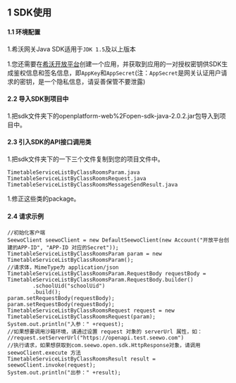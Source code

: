 ## 1 SDK使用

#### 1.1 环境配置

1.希沃网关Java SDK适用于`JDK 1.5`及以上版本

1.您还需要在[希沃开放平台](http://open.seewo.com/#/console)创建一个应用，并获取到应用的一对授权密钥供SDK生成鉴权信息和签名信息，即`AppKey`和`AppSecret`(注：`AppSecret`是网关认证用户请求的密钥，是一个隐私信息，请妥善保管不要泄露)

#### 2.2 导入SDK到项目中

1.把sdk文件夹下的openplatform-web%2Fopen-sdk-java-2.0.2.jar包导入到项目中。

#### 2.3 引入SDK的API接口调用类

1.把sdk文件夹下的一下三个文件复制到您的项目文件中。

```
TimetableServiceListByClassRoomsParam.java
TimetableServiceListByClassRoomsRequest.java
TimetableServiceListByClassRoomsMessageSendResult.java
```

1.修正这些类的package。

#### 2.4 请求示例

```
//初始化客户端
SeewoClient seewoClient = new DefaultSeewoClient(new Account("开放平台创建的APP-ID", "APP-ID 对应的Secret"));
TimetableServiceListByClassRoomsParam param = new TimetableServiceListByClassRoomsParam();
//请求体，MimeType为 application/json
TimetableServiceListByClassRoomsParam.RequestBody requestBody = TimetableServiceListByClassRoomsParam.RequestBody.builder()
        .schoolUid("schoolUid")
        .build();
param.setRequestBody(requestBody);
param.setRequestBody(requestBody);
TimetableServiceListByClassRoomsRequest request = new TimetableServiceListByClassRoomsRequest(param);
System.out.println("入参：" +request);
//如果想要调用沙箱环境，请通过设置 request 对象的 serverUrl 属性，如：
//request.setServerUrl("https://openapi.test.seewo.com")
//执行请求，如果想获取到com.seewo.open.sdk.HttpResponse对象，请调用 seewoClient.execute 方法
TimetableServiceListByClassRoomsResult result = seewoClient.invoke(request);
System.out.println("出参：" +result);
```